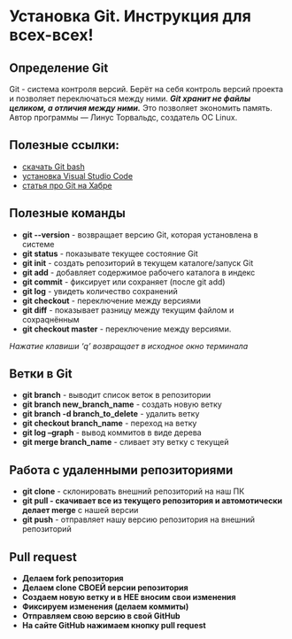 # Установка Git. Инструкция для всех-всех!
## Определение Git
Git - система контроля версий. Берёт на себя контроль версий проекта и позволяет переключаться между ними. ***Git хранит не файлы целиком, а отличия между ними.*** Это позволяет экономить память. Автор программы — Линус Торвальдс, создатель ОС Linux.


##  Полезные ссылки:

* [скачать Git bash](https://git-scm.com/download/win "переход на сайт git-scm")
* [установка Visual Studio Code](https://code.visualstudio.com/docs/setup/setup-overview "ссылка на инструкцию по загрузке и настройке VSCode для разных типов ОС")
* [статья про Git на Хабре](https://habr.com/ru/post/541258/ "дополнительная документация") 

## Полезные команды
* **git --version** - возвращает версию Git, которая установлена в системе
* **git status** - показывате текущее состояние Git
* **git init** - создать репозиторий в текущем каталоге/запуск Git
* **git add** - добавляет содержимое рабочего каталога в индекс 
* **git commit** - фиксирует или сохраняет (после git add)
* **git log** -  увидеть количество сохранений
* **git checkout** - переключение между версиями
* **git diff** - показывает разницу между текущим файлом и сохраqнённым
* **git checkout master** - переключение между версиями.

*Нажатие клавиши ‘q’ возвращает в исходное окно терминала*

## Ветки в Git
* **git branch** - выводит список веток в репозитории
* **git branch new_branch_name** - создать новую ветку
* **git branch -d branch_to_delete** - удалить ветку
* **git checkout branch_name** - переход на ветку
* **git log –graph** - вывод коммитов в виде дерева
* **git merge branch_name** - сливает эту ветку с текущей

## Работа с удаленными репозиториями

* **git clone** - склонировать внешний репозиторий на наш ПК 
* **git pull - скачивает все из текущего репозитория и автомотически делает merge** с нашей версии
* **git push** - отправляет нашу версию репозитория на внешний репозиторий

## Pull request
* **Делаем fork репозитория**
* **Делаем clone СВОЕЙ версии репозитория**
* **Создаем новую ветку и в НЕЕ вносим свои изменения**
* **Фиксируем изменения (делаем коммиты)**
* **Отправляем свою версию в свой GitHub**
* **На сайте GitHub нажимаем кнопку pull request**
